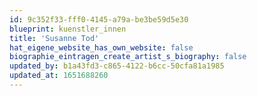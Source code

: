 ```yaml
---
id: 9c352f33-fff0-4145-a79a-be3be59d5e30
blueprint: kuenstler_innen
title: 'Susanne Tod'
hat_eigene_website_has_own_website: false
biographie_eintragen_create_artist_s_biography: false
updated_by: b1a43fd3-c865-4122-b6cc-50cfa81a1985
updated_at: 1651688260
---
```

